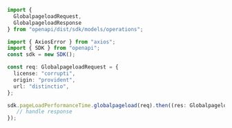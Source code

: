 <!-- Start SDK Example Usage -->
```typescript
import {
  GlobalpageloadRequest,
  GlobalpageloadResponse
} from "openapi/dist/sdk/models/operations";

import { AxiosError } from "axios";
import { SDK } from "openapi";
const sdk = new SDK();

const req: GlobalpageloadRequest = {
  license: "corrupti",
  origin: "provident",
  url: "distinctio",
};

sdk.pageLoadPerformanceTime.globalpageload(req).then((res: GlobalpageloadResponse | AxiosError) => {
   // handle response
});
```
<!-- End SDK Example Usage -->